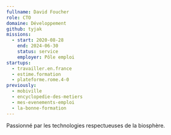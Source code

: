 ```yaml
---
fullname: David Foucher
role: CTO
domaine: Développement
github: tyjak
missions:
  - start: 2020-08-28
    end: 2024-06-30
    status: service
    employer: Pôle emploi
startups:
  - travailler.en.france
  - estime.formation
  - plateforme.rome.4-0
previously:
  - mobiville
  - encyclopedie-des-metiers
  - mes-evenements-emploi
  - la-bonne-formation
---
```


Passionné par les technologies respectueuses de la biosphère.
